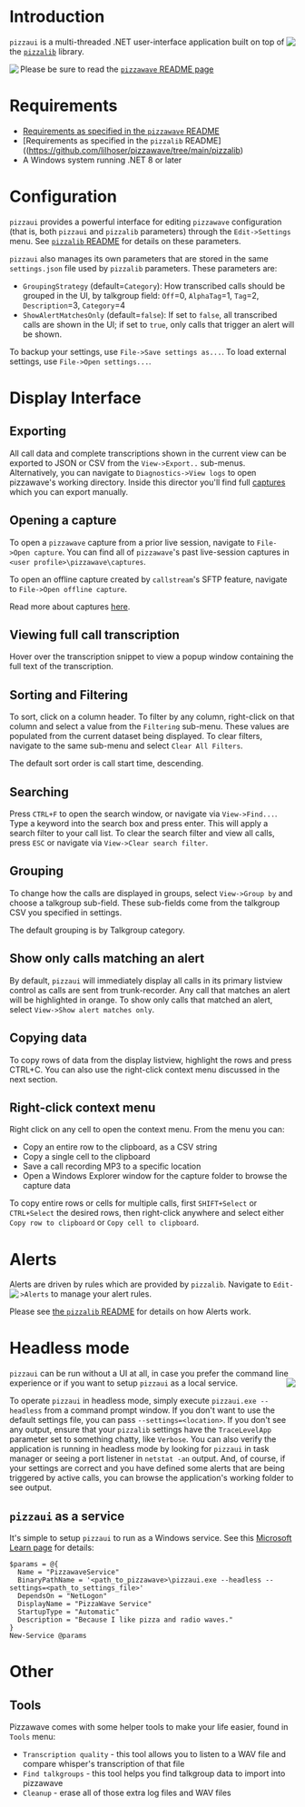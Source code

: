 
# Introduction
<img align="right" src="http://github.com/lilhoser/pizzawave/raw/main/docs/logo-med.png"> `pizzaui` is a multi-threaded .NET user-interface application built on top of the [`pizzalib`](https://github.com/lilhoser/pizzawave/tree/main/pizzalib) library.

<img align="left" src="http://github.com/lilhoser/pizzawave/raw/main/docs/screenshot1.png"> Please be sure to read the [`pizzawave` README page](https://github.com/lilhoser/pizzawave)

# Requirements
* [Requirements as specified in the `pizzawave` README](https://github.com/lilhoser/pizzawave)
* [Requirements as specified in the `pizzalib` README]((https://github.com/lilhoser/pizzawave/tree/main/pizzalib)
* A Windows system running .NET 8 or later

# Configuration

`pizzaui` provides a powerful interface for editing `pizzawave` configuration (that is, both `pizzaui` and `pizzalib` parameters) through the `Edit->Settings` menu. See [`pizzalib` README](https://github.com/lilhoser/pizzawave/pizzalib) for details on these parameters.

`pizzaui` also manages its own parameters that are stored in the same `settings.json` file used by `pizzalib` parameters.  These parameters are:
* `GroupingStrategy` (default=`Category`): How transcribed calls should be grouped in the UI, by talkgroup field: `Off`=0, `AlphaTag`=1, `Tag`=2, `Description`=3, `Category`=4
* `ShowAlertMatchesOnly` (default=`false`): If set to `false`, all transcribed calls are shown in the UI; if set to `true`, only calls that trigger an alert will be shown.

To backup your settings, use `File->Save settings as...`. To load external settings, use `File->Open settings...`.

# Display Interface

## Exporting

All call data and complete transcriptions shown in the current view can be exported to JSON or CSV from the `View->Export..` sub-menus. Alternatively, you can navigate to `Diagnostics->View logs` to open pizzawave's working directory. Inside this director you'll find full [captures](https://github.com/lilhoser/pizzawave#Running) which you can export manually.

## Opening a capture

To open a `pizzawave` capture from a prior live session, navigate to `File->Open capture`. You can find all of `pizzawave`'s past live-session captures in `<user profile>\pizzawave\captures`.

To open an offline capture created by `callstream`'s SFTP feature, navigate to `File->Open offline capture`.

Read more about captures [here](https://github.com/lilhoser/pizzawave#Running).

## Viewing full call transcription

Hover over the transcription snippet to view a popup window containing the full text of the transcription.

## Sorting and Filtering

To sort, click on a column header. To filter by any column, right-click on that column and select a value from the `Filtering` sub-menu. These values are populated from the current dataset being displayed. To clear filters, navigate to the same sub-menu and select `Clear All Filters`.

The default sort order is call start time, descending.

## Searching

Press `CTRL+F` to open the search window, or navigate via `View->Find...`. Type a keyword into the search box and press enter. This will apply a search filter to your call list. To clear the search filter and view all calls, press `ESC` or navigate via `View->Clear search filter`.

## Grouping

To change how the calls are displayed in groups, select `View->Group by` and choose a talkgroup sub-field. These sub-fields come from the talkgroup CSV you specified in settings.

The default grouping is by Talkgroup category.

## Show only calls matching an alert

By default, `pizzaui` will immediately display all calls in its primary listview control as calls are sent from trunk-recorder. Any call that matches an alert will be highlighted in orange. To show only calls that matched an alert, select `View->Show alert matches only`.

## Copying data

To copy rows of data from the display listview, highlight the rows and press CTRL+C. You can also use the right-click context menu discussed in the next section.

## Right-click context menu

Right click on any cell to open the context menu. From the menu you can:
* Copy an entire row to the clipboard, as a CSV string
* Copy a single cell to the clipboard
* Save a call recording MP3 to a specific location
* Open a Windows Explorer window for the capture folder to browse the capture data

To copy entire rows or cells for multiple calls, first `SHIFT+Select` or `CTRL+Select` the desired rows, then right-click anywhere and select either `Copy row to clipboard` or `Copy cell to clipboard`.

# Alerts

Alerts are driven by rules which are provided by `pizzalib`. Navigate to `Edit->Alerts` to manage your alert rules. <img align="left" src="http://github.com/lilhoser/pizzawave/raw/main/docs/screenshot2.png">

Please see [the `pizzalib` README](https://github.com/lilhoser/pizzawave/pizzalib) for details on how Alerts work.

# Headless mode

`pizzaui` can be run without a UI at all, in case you prefer the command line experience or if you want to setup `pizzaui` as a local service. <img align="right" src="http://github.com/lilhoser/pizzawave/raw/main/docs/screenshot3.png">

To operate `pizzaui` in headless mode, simply execute `pizzaui.exe --headless` from a command prompt window. If you don't want to use the default settings file, you can pass `--settings=<location>`. If you don't see any output, ensure that your `pizzalib` settings have the `TraceLevelApp` parameter set to something chatty, like `Verbose`. You can also verify the application is running in headless mode by looking for `pizzaui` in task manager or seeing a port listener in `netstat -an` output. And, of course, if your settings are correct and you have defined some alerts that are being triggered by active calls, you can browse the application's working folder to see output.

## `pizzaui` as a service

It's simple to setup `pizzaui` to run as a Windows service. See this [Microsoft Learn page](https://learn.microsoft.com/en-us/powershell/module/microsoft.powershell.management/new-service?view=powershell-7.4) for details:

```
$params = @{
  Name = "PizzawaveService"
  BinaryPathName = '<path_to_pizzawave>\pizzaui.exe --headless --settings=<path_to_settings_file>'
  DependsOn = "NetLogon"
  DisplayName = "PizzaWave Service"
  StartupType = "Automatic"
  Description = "Because I like pizza and radio waves."
}
New-Service @params
```

# Other

## Tools

Pizzawave comes with some helper tools to make your life easier, found in `Tools` menu:
* `Transcription quality` - this tool allows you to listen to a WAV file and compare whisper's transcription of that file
* `Find talkgroups` - this tool helps you find talkgroup data to import into pizzawave
* `Cleanup` - erase all of those extra log files and WAV files